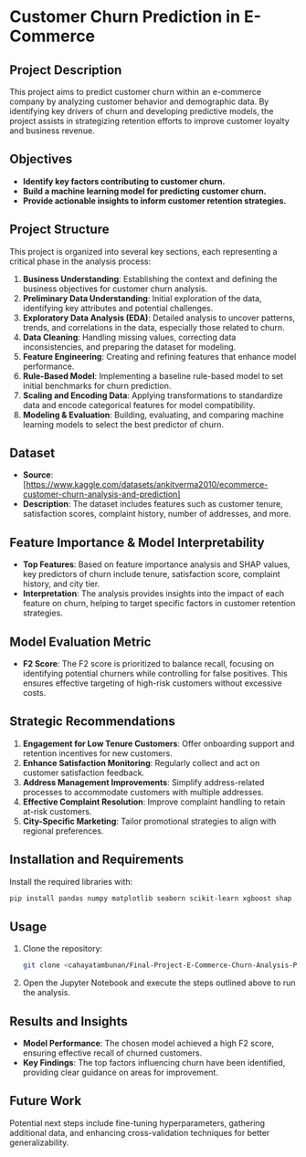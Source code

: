 
# Customer Churn Prediction in E-Commerce

## Project Description
This project aims to predict customer churn within an e-commerce company by analyzing customer behavior and demographic data. By identifying key drivers of churn and developing predictive models, the project assists in strategizing retention efforts to improve customer loyalty and business revenue.

## Objectives
- **Identify key factors contributing to customer churn.**
- **Build a machine learning model for predicting customer churn.**
- **Provide actionable insights to inform customer retention strategies.**

## Project Structure
This project is organized into several key sections, each representing a critical phase in the analysis process:

1. **Business Understanding**: Establishing the context and defining the business objectives for customer churn analysis.
2. **Preliminary Data Understanding**: Initial exploration of the data, identifying key attributes and potential challenges.
3. **Exploratory Data Analysis (EDA)**: Detailed analysis to uncover patterns, trends, and correlations in the data, especially those related to churn.
4. **Data Cleaning**: Handling missing values, correcting data inconsistencies, and preparing the dataset for modeling.
5. **Feature Engineering**: Creating and refining features that enhance model performance.
6. **Rule-Based Model**: Implementing a baseline rule-based model to set initial benchmarks for churn prediction.
7. **Scaling and Encoding Data**: Applying transformations to standardize data and encode categorical features for model compatibility.
8. **Modeling & Evaluation**: Building, evaluating, and comparing machine learning models to select the best predictor of churn.

## Dataset
- **Source**: [https://www.kaggle.com/datasets/ankitverma2010/ecommerce-customer-churn-analysis-and-prediction]
- **Description**: The dataset includes features such as customer tenure, satisfaction scores, complaint history, number of addresses, and more.

## Feature Importance & Model Interpretability
- **Top Features**: Based on feature importance analysis and SHAP values, key predictors of churn include tenure, satisfaction score, complaint history, and city tier.
- **Interpretation**: The analysis provides insights into the impact of each feature on churn, helping to target specific factors in customer retention strategies.

## Model Evaluation Metric
- **F2 Score**: The F2 score is prioritized to balance recall, focusing on identifying potential churners while controlling for false positives. This ensures effective targeting of high-risk customers without excessive costs.

## Strategic Recommendations
1. **Engagement for Low Tenure Customers**: Offer onboarding support and retention incentives for new customers.
2. **Enhance Satisfaction Monitoring**: Regularly collect and act on customer satisfaction feedback.
3. **Address Management Improvements**: Simplify address-related processes to accommodate customers with multiple addresses.
4. **Effective Complaint Resolution**: Improve complaint handling to retain at-risk customers.
5. **City-Specific Marketing**: Tailor promotional strategies to align with regional preferences.

## Installation and Requirements
Install the required libraries with:
```bash
pip install pandas numpy matplotlib seaborn scikit-learn xgboost shap
```

## Usage
1. Clone the repository:
   ```bash
   git clone <cahayatambunan/Final-Project-E-Commerce-Churn-Analysis-PRO-ML.git>
   ```
2. Open the Jupyter Notebook and execute the steps outlined above to run the analysis.

## Results and Insights
- **Model Performance**: The chosen model achieved a high F2 score, ensuring effective recall of churned customers.
- **Key Findings**: The top factors influencing churn have been identified, providing clear guidance on areas for improvement.

## Future Work
Potential next steps include fine-tuning hyperparameters, gathering additional data, and enhancing cross-validation techniques for better generalizability.
